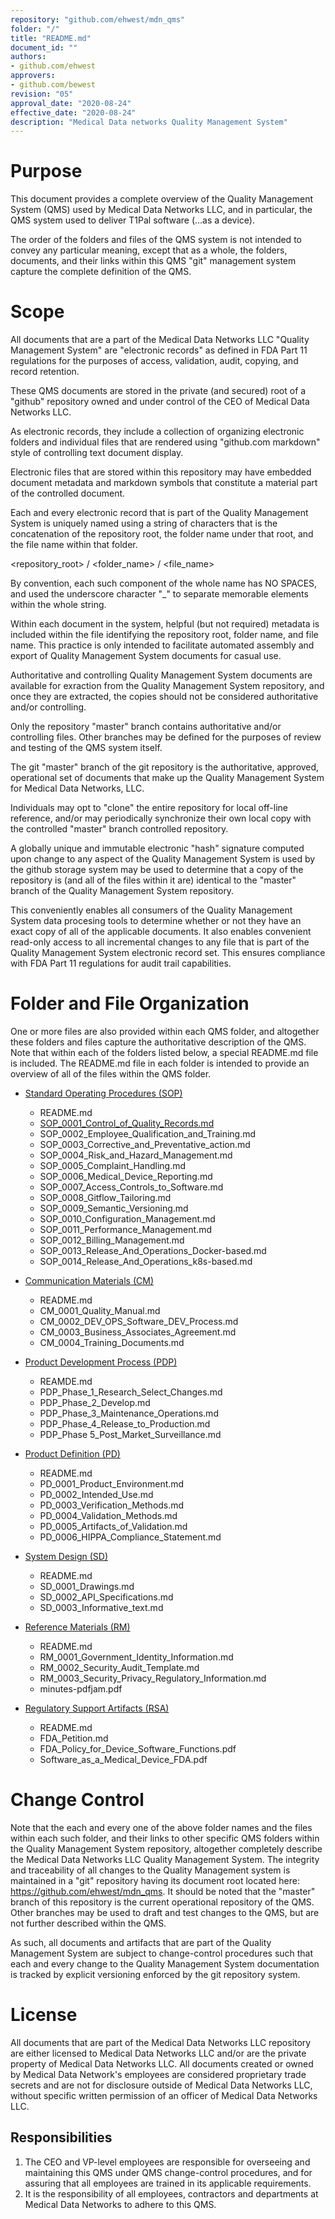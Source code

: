 ```yaml
---
repository: "github.com/ehwest/mdn_qms"
folder: "/"
title: "README.md"
document_id: ""
authors:
- github.com/ehwest
approvers:
- github.com/bewest
revision: "05"
approval_date: "2020-08-24"
effective_date: "2020-08-24"
description: "Medical Data networks Quality Management System"
---
```



# Purpose

This document provides a complete overview of the Quality Management System (QMS) used by Medical Data Networks LLC, and in particular, the QMS system used to deliver T1Pal software (...as a device).  

The order of the folders and files of the QMS system is not intended to convey any particular meaning, except that as a whole, the folders, documents, and their links within this QMS "git" management system capture the complete definition of the QMS.

# Scope

All documents that are a part of the Medical Data Networks LLC "Quality Management System" are "electronic records" as defined in FDA Part 11 regulations for the purposes of access, validation, audit, copying, and record retention. 

These QMS documents are stored in the private (and secured) root of a "github" repository owned and under control of the CEO of Medical Data Networks LLC. 

As electronic records, they include a collection of organizing electronic folders and individual files that are rendered using "github.com markdown" style of controlling text document display. 

Electronic files that are stored within this repository may have embedded document metadata and markdown symbols that constitute a material part of the controlled document.

Each and every electronic record that is part of the Quality Management System is uniquely named using a string of characters that is the concatenation of the repository root, the folder name under that root, and the file name within that folder.

<repository_root> / <folder_name> / <file_name>

By convention, each such component of the whole name has NO SPACES, and used the underscore character "_" to separate memorable elements within the whole string.

Within each document in the system, helpful (but not required) metadata is included within the file identifying the repository root, folder name, and file name. This practice is only intended to facilitate automated assembly and export of Quality Management System documents for casual use. 

Authoritative and controlling Quality Management System documents are available for exraction from the Quality Management System repository, and once they are extracted, the copies should not be considered authoritative and/or controlling. 

Only the repository "master" branch contains authoritative and/or controlling files.  Other branches may be defined for the purposes of review and testing of the QMS system itself.

The git "master" branch of the git repository is the authoritative, approved, operational set of documents that make up the Quality Management System for Medical Data Networks, LLC. 

Individuals may opt to "clone" the entire repository for local off-line reference, and/or may periodically synchronize their own local copy with the controlled "master" branch controlled repository.

A globally unique and immutable electronic "hash" signature computed upon change to any aspect of the Quality Management System is used by the github storage system may be used to determine that a copy of the repository is (and all of the files within it are) identical to the "master" branch of the Quality Management System repository. 

This conveniently enables all consumers of the Quality Management System data procesing tools to determine whether or not they have an exact copy of all of the applicable documents. It also enables convenient read-only access to all incremental changes to any file that is part of the Quality Management System electronic record set. This ensures compliance with FDA Part 11 regulations for audit trail capabilities.

# Folder and File Organization

One or more files are also provided within each  QMS folder, and altogether these folders and files capture the authoritative description of the QMS.  Note that within each of the folders listed below, a special README.md file is included.  The README.md file in each folder is intended to provide an overview of all of the files within the QMS folder.

  + [Standard Operating Procedures (SOP)](https://github.com/ehwest/mdn_qms/tree/master/SOP_Standard_Operating_Procedures)
    + README.md
    + [SOP_0001_Control_of_Quality_Records.md](https://github.com/ehwest/mdn_qms/blob/master/SOP_Standard_Operating_Procedures/SOP_0001_Control_of_Quality_Records.md)
    + SOP_0002_Employee_Qualification_and_Training.md
    + SOP_0003_Corrective_and_Preventative_action.md
    + SOP_0004_Risk_and_Hazard_Management.md
    + SOP_0005_Complaint_Handling.md
    + SOP_0006_Medical_Device_Reporting.md
    + SOP_0007_Access_Controls_to_Software.md
    + SOP_0008_Gitflow_Tailoring.md
    + SOP_0009_Semantic_Versioning.md
    + SOP_0010_Configuration_Management.md
    + SOP_0011_Performance_Management.md
    + SOP_0012_Billing_Management.md
    + SOP_0013_Release_And_Operations_Docker-based.md
    + SOP_0014_Release_And_Operations_k8s-based.md

  + [Communication Materials (CM)](https://github.com/ehwest/mdn_qms/tree/master/CM_Communication_Materials)
    + README.md
    + CM_0001_Quality_Manual.md
    + CM_0002_DEV_OPS_Software_DEV_Process.md
    + CM_0003_Business_Associates_Agreement.md
    + CM_0004_Training_Documents.md

  + [Product Development Process (PDP)](https://github.com/ehwest/mdn_qms/tree/master/PDP_Product_Development_Process)
    + REAMDE.md
    + PDP_Phase_1_Research_Select_Changes.md
    + PDP_Phase_2_Develop.md
    + PDP_Phase_3_Maintenance_Operations.md
    + PDP_Phase_4_Release_to_Production.md
    + PDP_Phase 5_Post_Market_Surveillance.md

  + [Product Definition (PD)](https://github.com/ehwest/mdn_qms/tree/master/PD_Product_Definition)
    + README.md
    + PD_0001_Product_Environment.md
    + PD_0002_Intended_Use.md
    + PD_0003_Verification_Methods.md
    + PD_0004_Validation_Methods.md
    + PD_0005_Artifacts_of_Validation.md
    + PD_0006_HIPPA_Compliance_Statement.md

  + [System Design (SD)](https://github.com/ehwest/mdn_qms/tree/master/SD_System_Design)
    + README.md
    + SD_0001_Drawings.md
    + SD_0002_API_Specifications.md
    + SD_0003_Informative_text.md

  + [Reference Materials (RM)](https://github.com/ehwest/mdn_qms/tree/master/RM_Reference_Material)
    + README.md
    + RM_0001_Government_Identity_Information.md
    + RM_0002_Security_Audit_Template.md
    + RM_0003_Security_Privacy_Regulatory_Information.md
    + minutes-pdfjam.pdf

  + [Regulatory Support Artifacts (RSA)](https://github.com/ehwest/mdn_qms/tree/master/RSA_Regulatory_Support_Artifacts)

    + README.md
    + FDA_Petition.md
    + FDA_Policy_for_Device_Software_Functions.pdf
    + Software_as_a_Medical_Device_FDA.pdf

# Change Control

Note that the each and every one of the above folder names and the files within each such folder, and their links to other specific QMS folders within the Quality Management System repository,  altogether completely describe the Medical Data Networks LLC Quality Management System.  The integrity and traceability of all changes to the Quality Management system is maintained in a "git" repository having its document root located here:  https://github.com/ehwest/mdn_qms. It should be noted that the "master" branch of this repository is the current operational repository of the QMS.  Other branches may be used to draft and test changes to the QMS, but are not further described within the QMS.

As such, all documents and artifacts that are part of the Quality Management System are subject to change-control procedures such that each and every change to the Quality Management System documentation is tracked by explicit versioning enforced by the git repository system.

# License
All documents that are part of the Medical Data Networks LLC repository are either licensed to Medical Data Networks LLC and/or are the private property of Medical Data Networks LLC. All documents created or owned by Medical Data Network's employees are considered proprietary trade secrets and are not for disclosure outside of Medical Data Networks LLC, without specific written permission of an officer of Medical Data Networks LLC.


## Responsibilities

1. The CEO and VP-level employees are responsible for overseeing and maintaining this QMS under QMS change-control procedures, and for assuring that all employees are trained in its applicable requirements.
2. It is the responsibility of all employees, contractors and departments at Medical Data Networks to adhere to this QMS.

